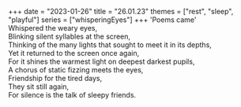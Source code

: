 +++
date = "2023-01-26"
title = "26.01.23"
themes = ["rest", "sleep", "playful"]
series = ["whisperingEyes"]
+++
'Poems came'  
Whispered the weary eyes,  
Blinking silent syllables at the screen,  
Thinking of the many lights that sought to meet it in its depths,  
Yet it returned to the screen once again,  
For it shines the warmest light on deepest darkest pupils,  
A chorus of static fizzing meets the eyes,  
Friendship for the tired days,  
They sit still again,  
For silence is the talk of sleepy friends.
